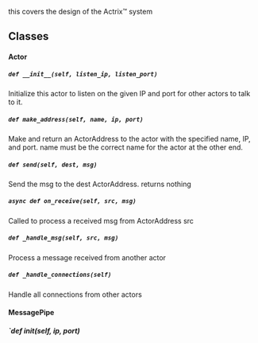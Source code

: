 this covers the design of the Actrix™ system

Classes
-------

#### Actor

##### `def __init__(self, listen_ip, listen_port)`
Initialize this actor to listen on the given IP and port for other actors to talk to it.

##### `def make_address(self, name, ip, port)`
Make and return an ActorAddress to the actor with the specified name, IP, and port. name must be the correct name for the actor at the other end.

##### `def send(self, dest, msg)`
Send the msg to the dest ActorAddress. returns nothing

##### `async def on_receive(self, src, msg)`
Called to process a received msg from ActorAddress src

##### `def _handle_msg(self, src, msg)`
Process a message received from another actor

##### `def _handle_connections(self)`
Handle all connections from other actors

#### MessagePipe

##### `def __init__(self, ip, port)